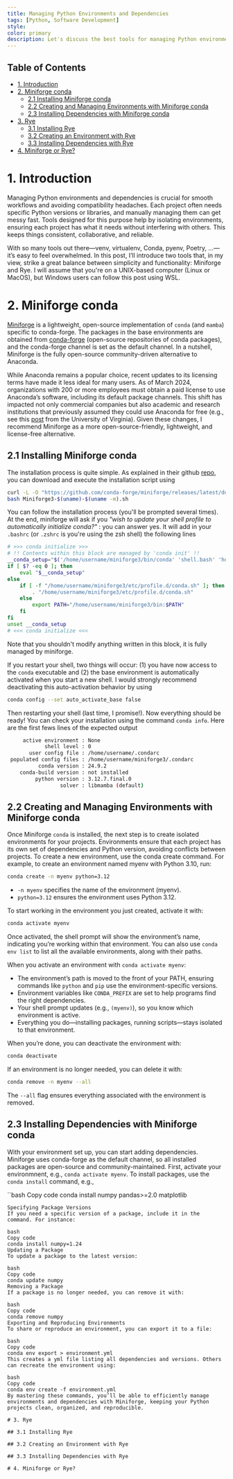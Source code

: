 ```yaml
---
title: Managing Python Environments and Dependencies
tags: [Python, Software Development]
style: 
color: primary
description: Let's discuss the best tools for managing Python environments and dependencies with ease!
---
```

<div class="toc-container">
    <h2>Table of Contents</h2>
    <ul>
        <li><a href="#1-introduction">1. Introduction</a></li>
        <li>
            <a href="#2-miniforge-conda">2. Miniforge conda</a>
            <ul>
                <li><a href="#21-installing-miniforge-conda">2.1 Installing Miniforge conda</a></li>
                <li><a href="#22-creating-and-managing-environments-with-miniforge-conda">2.2 Creating and Managing Environments with Miniforge conda</a></li>
                <li><a href="#23-installing-dependencies-with-miniforge-conda">2.3 Installing Dependencies with Miniforge conda</a></li>
            </ul>
        </li>
        <li>
            <a href="#3-rye">3. Rye</a>
            <ul>
                <li><a href="#31-installing-rye">3.1 Installing Rye</a></li>
                <li><a href="#32-creating-an-environment-with-rye">3.2 Creating an Environment with Rye</a></li>
                <li><a href="#33-installing-dependencies-with-rye">3.3 Installing Dependencies with Rye</a></li>
            </ul>
        </li>
        <li><a href="#4-miniforge-or-rye">4. Miniforge or Rye?</a></li>
    </ul>
</div>

# 1. Introduction

Managing Python environments and dependencies is crucial for smooth workflows and avoiding compatibility headaches. Each project often needs specific Python versions or libraries, and manually managing them can get messy fast. Tools designed for this purpose help by isolating environments, ensuring each project has what it needs without interfering with others. This keeps things consistent, collaborative, and reliable.

With so many tools out there—venv, virtualenv, Conda, pyenv, Poetry, ...—it’s easy to feel overwhelmed. In this post, I’ll introduce two tools that, in my view, strike a great balance between simplicity and functionality: Miniforge and Rye. I will assume that you're on a UNIX-based computer (Linux or MacOS), but Windows users can follow this post using WSL.


# 2. Miniforge conda

[Miniforge](https://github.com/conda-forge/miniforge) is a lightweight, open-source implementation of ``conda`` (and `mamba`) specific to conda-forge. The packages in the base environments are obtained from [conda-forge](https://conda-forge.org/) (open-source repositories of conda packages), and the conda-forge channel is set as the default channel. In a nutshell, Miniforge is the fully open-source community-driven alternative to Anaconda.

 

<div class="callout callout-tip">
  <div>
  While Anaconda remains a popular choice, recent updates to its licensing terms have made it less ideal for many users. As of March 2024, organizations with 200 or more employees must obtain a paid license to use Anaconda’s software, including its default package channels. This shift has impacted not only commercial companies but also academic and research institutions that previously assumed they could use Anaconda for free (e.g., see this <a href="https://web.archive.org/web/20241202191039/https://www.rc.virginia.edu/2024/10/transition-from-anaconda-to-miniforge-october-15-2024/">post</a> from the University of Virginia). Given these changes, I recommend Miniforge as a more open-source-friendly, lightweight, and license-free alternative.
  </div>
</div>

## 2.1 Installing Miniforge conda

The installation process is quite simple. As explained in their github [repo](https://github.com/conda-forge/miniforge), you can 
download and execute the installation script using
```bash
curl -L -O "https://github.com/conda-forge/miniforge/releases/latest/download/Miniforge3-$(uname)-$(uname -m).sh"
bash Miniforge3-$(uname)-$(uname -m).sh
```

You can follow the installation process (you'll be prompted several times). At the end, miniforge will ask if you _"wish to update your shell profile to automatically initialize conda?"_ : you can answer yes. It will add in your `.bashrc` (or `.zshrc` is you're using the zsh shell) the following lines
```bash
# >>> conda initialize >>>
# !! Contents within this block are managed by 'conda init' !!
__conda_setup="$('/home/username/miniforge3/bin/conda' 'shell.bash' 'hook' 2> /dev/null)"
if [ $? -eq 0 ]; then
    eval "$__conda_setup"
else
    if [ -f "/home/username/miniforge3/etc/profile.d/conda.sh" ]; then
        . "/home/username/miniforge3/etc/profile.d/conda.sh"
    else
        export PATH="/home/username/miniforge3/bin:$PATH"
    fi
fi
unset __conda_setup
# <<< conda initialize <<<
```

Note that you shouldn't modify anything written in this block, it is fully managed by miniforge.



If you restart your shell, two things will occur: (1) you have now access to the `conda` executable and (2) the base environment is automatically activated when you start a new shell. I would strongly recommend deactivating this auto-activation behavior by using 

```bash
conda config --set auto_activate_base false
```

Then restarting your shell (last time, I promise!). Now everything should be ready! You can check your installation using the command `conda info`. Here are the first fews lines of the expected output

```bash
     active environment : None
            shell level : 0
       user config file : /home/username/.condarc
 populated config files : /home/username/miniforge3/.condarc
          conda version : 24.9.2
    conda-build version : not installed
         python version : 3.12.7.final.0
                 solver : libmamba (default)
```


## 2.2 Creating and Managing Environments with Miniforge conda

Once Miniforge `conda` is installed, the next step is to create isolated environments for your projects. Environments ensure that each project has its own set of dependencies and Python version, avoiding conflicts between projects. To create a new environment, use the conda create command. For example, to create an environment named myenv with Python 3.10, run:

```bash
conda create -n myenv python=3.12
```

* `-n myenv` specifies the name of the environment (myenv).
* `python=3.12` ensures the environment uses Python 3.12.


To start working in the environment you just created, activate it with:

```bash
conda activate myenv
```

Once activated, the shell prompt will show the environment’s name, indicating you’re working within that environment. You can also use ``conda env list`` to list all the available environments, along with their paths.

<div class="callout callout-info">
  <div>
    When you activate an environment with <code>conda activate myenv</code>:
    <ul>
      <li>
        The environment’s path is moved to the front of your PATH, ensuring commands like 
        <code>python</code> and <code>pip</code> use the environment-specific versions.
      </li>
      <li>
        Environment variables like <code>CONDA_PREFIX</code> are set to help programs find 
        the right dependencies.
      </li>
      <li>
        Your shell prompt updates (e.g., <code>(myenv)</code>), so you know which 
        environment is active.
      </li>
      <li>
        Everything you do—installing packages, running scripts—stays isolated to that 
        environment.
      </li>
    </ul>
  </div>
</div>


When you’re done, you can deactivate the environment with:

```bash
conda deactivate
```

If an environment is no longer needed, you can delete it with:

```bash
conda remove -n myenv --all
```

The ``--all`` flag ensures everything associated with the environment is removed.


## 2.3 Installing Dependencies with Miniforge conda
With your environment set up, you can start adding dependencies. Miniforge uses conda-forge as the default channel, so all installed packages are open-source and community-maintained. First, activate your environmnent, e.g., `conda activate myenv`. To install packages, use the `conda install` command, e.g., 

``bash
Copy code
conda install numpy pandas>=2.0 matplotlib
```
Specifying Package Versions
If you need a specific version of a package, include it in the command. For instance:

bash
Copy code
conda install numpy=1.24
Updating a Package
To update a package to the latest version:

bash
Copy code
conda update numpy
Removing a Package
If a package is no longer needed, you can remove it with:

bash
Copy code
conda remove numpy
Exporting and Reproducing Environments
To share or reproduce an environment, you can export it to a file:

bash
Copy code
conda env export > environment.yml
This creates a yml file listing all dependencies and versions. Others can recreate the environment using:

bash
Copy code
conda env create -f environment.yml
By mastering these commands, you’ll be able to efficiently manage environments and dependencies with Miniforge, keeping your Python projects clean, organized, and reproducible.

# 3. Rye

## 3.1 Installing Rye

## 3.2 Creating an Environment with Rye

## 3.3 Installing Dependencies with Rye

# 4. Miniforge or Rye?